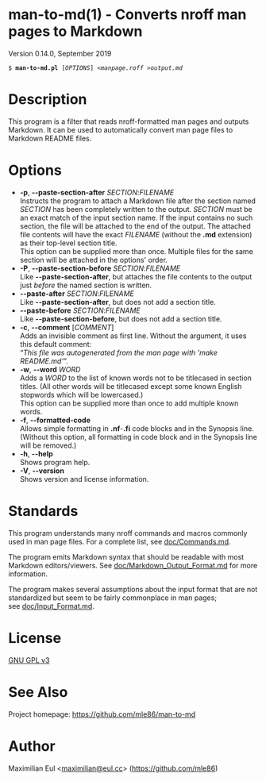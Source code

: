 [//]: # (This file was autogenerated from the man page with 'make README.md')

# man-to-md(1) - Converts nroff man pages to Markdown

Version 0.14.0, September 2019

<pre><code>$ <b>man-to-md.pl</b> [<i>OPTIONS</i>] &lt;<i>manpage.roff</i> &gt;<i>output.md</i></code></pre>

# Description

This program is a filter
that reads nroff-formatted man pages
and outputs Markdown.
It can be used to automatically convert
man page files
to Markdown README files.

# Options


* **-p**, **--paste-section-after** _SECTION_:_FILENAME_  
  Instructs the program to attach a Markdown file
  after the section named _SECTION_
  has been completely written to the output.
  _SECTION_ must be an exact match of the input section name.
  If the input contains no such section,
  the file will be attached to the end of the output.
  The attached file contents will have the exact _FILENAME_ (without the **.md** extension)
  as their top-level section title.  
  This option can be supplied more than once.
  Multiple files for the same section will be attached in the options' order.
* **-P**, **--paste-section-before** _SECTION_:_FILENAME_  
  Like **--paste-section-after**,
  but attaches the file contents
  to the output
  just _before_ the named section is written.
* **--paste-after** _SECTION_:_FILENAME_  
  Like **--paste-section-after**, but does not add a section title.
* **--paste-before** _SECTION_:_FILENAME_  
  Like **--paste-section-before**, but does not add a section title.
* **-c**, **--comment** [_COMMENT_]  
  Adds an invisible comment as first line.
  Without the argument, it uses this default comment:  
  “_This file was autogenerated from the man page with 'make README.md'_”.
* **-w**, **--word** _WORD_  
  Adds a _WORD_ to the list of known words
  not to be titlecased in section titles.
  (All other words will be titlecased
  except some known English stopwords which will be lowercased.)  
  This option can be supplied more than once
  to add multiple known words.
* **-f**, **--formatted-code**  
  Allows simple formatting in **.nf**-**.fi** code blocks
  and in the Synopsis line.
  (Without this option,
  all formatting in code block and in the Synopsis line
  will be removed.)
* **-h**, **--help**  
  Shows program help.
* **-V**, **--version**  
  Shows version and license information.

# Standards

This program understands many nroff commands and macros commonly used in man page files.
For a complete list, see&nbsp;[doc/Commands.md](doc/Commands.md).

The program emits Markdown syntax
that should be readable with most Markdown editors/viewers.
See&nbsp;[doc/Markdown_Output_Format.md](doc/Markdown_Output_Format.md)
for more information.

The program makes several assumptions about the input format
that are not standardized
but seem to be fairly commonplace
in man pages; see&nbsp;[doc/Input_Format.md](doc/Input_Format.md).

# License

[GNU GPL v3](http://gnu.org/licenses/gpl.html)

# See Also

Project homepage:
https://github.com/mle86/man-to-md

# Author

Maximilian Eul
&lt;[maximilian@eul.cc](mailto:maximilian@eul.cc)&gt;
(https://github.com/mle86)
